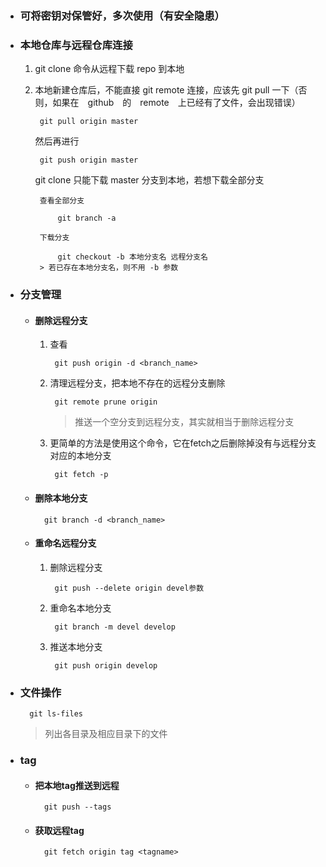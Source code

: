 - ### 可将密钥对保管好，多次使用（有安全隐患）

- ### 本地仓库与远程仓库连接

    1. git clone 命令从远程下载 repo 到本地

    1. 本地新建仓库后，不能直接 git remote 连接，应该先 git pull 一下（否则，如果在　github　的　remote　上已经有了文件，会出现错误）
            
            git pull origin master

        然后再进行

            git push origin master

        git clone 只能下载 master 分支到本地，若想下载全部分支
        
            查看全部分支

                git branch -a

            下载分支

                git checkout -b 本地分支名 远程分支名
            > 若已存在本地分支名，则不用 -b 参数

- ### 分支管理

    + #### 删除远程分支

        1. 查看

                git push origin -d <branch_name>

        1. 清理远程分支，把本地不存在的远程分支删除

                git remote prune origin
            > 推送一个空分支到远程分支，其实就相当于删除远程分支

        1. 更简单的方法是使用这个命令，它在fetch之后删除掉没有与远程分支对应的本地分支

                git fetch -p

    + #### 删除本地分支

            git branch -d <branch_name>

    + #### 重命名远程分支

        1. 删除远程分支

                git push --delete origin devel参数

        1. 重命名本地分支

                git branch -m devel develop

        1. 推送本地分支

                git push origin develop

- ### 文件操作

        git ls-files
    > 列出各目录及相应目录下的文件


- ### tag

    + #### 把本地tag推送到远程

            git push --tags

    + #### 获取远程tag

            git fetch origin tag <tagname>
